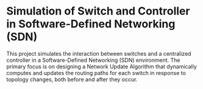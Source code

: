# Simulation of Switch and Controller in Software-Defined Networking (SDN)
 
This project simulates the interaction between switches and a centralized controller in a Software-Defined Networking (SDN) environment. 
The primary focus is on designing a Network Update Algorithm that dynamically computes and updates the routing paths for each switch in response to topology changes, both before and after they occur.

<!-- Input Parameters: 
- Number of Switches (Nodes): Total number of network switches.
- Number of Destinations: Distinct destination endpoints.
- Number of Links: Total links between nodes (edges in the graph).
- Initialization Time: Time required for initial topology setup and path calculation.
- Update Time: Time when the controller re-calculates and distributes new routing tables.
- Simulation Time: Total duration of the network simulation.
- Destination ID (DstID): ID of the destination node.
- Network Topology: A weighted directed/undirected graph representing links between nodes with associated costs (e.g., bandwidth, latency).
- Data Transmission Start Time: Time at which data packets begin to be transmitted.
- Source and Destination Pairs (SrcID, DstID): Each packet has a source and destination node.

Output (per event/log entry):
- Time: The timestamp when the event occurs.
- Receiver ID: The ID of the node receiving the packet.
- Packet ID: Unique identifier for the packet.
- Source ID: The originating node of the packet.
- Destination ID: The intended destination node.
- Previous Node ID: The node that forwarded the packet.
- Next Node ID: The next hop as determined by the controller's routing update.
- Packet Type: Indicates whether the packet is a data packet, control packet, or update-related. -->

